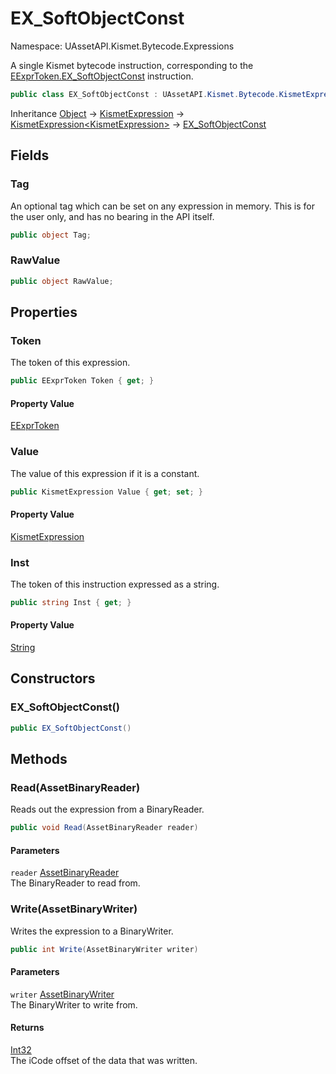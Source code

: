 # EX_SoftObjectConst

Namespace: UAssetAPI.Kismet.Bytecode.Expressions

A single Kismet bytecode instruction, corresponding to the [EExprToken.EX_SoftObjectConst](./uassetapi.kismet.bytecode.eexprtoken.md#ex_softobjectconst) instruction.

```csharp
public class EX_SoftObjectConst : UAssetAPI.Kismet.Bytecode.KismetExpression`1[[UAssetAPI.Kismet.Bytecode.KismetExpression, UAssetAPI, Version=1.0.1.0, Culture=neutral, PublicKeyToken=null]]
```

Inheritance [Object](https://docs.microsoft.com/en-us/dotnet/api/system.object) → [KismetExpression](./uassetapi.kismet.bytecode.kismetexpression.md) → [KismetExpression&lt;KismetExpression&gt;](./uassetapi.kismet.bytecode.kismetexpression-1.md) → [EX_SoftObjectConst](./uassetapi.kismet.bytecode.expressions.ex_softobjectconst.md)

## Fields

### **Tag**

An optional tag which can be set on any expression in memory. This is for the user only, and has no bearing in the API itself.

```csharp
public object Tag;
```

### **RawValue**

```csharp
public object RawValue;
```

## Properties

### **Token**

The token of this expression.

```csharp
public EExprToken Token { get; }
```

#### Property Value

[EExprToken](./uassetapi.kismet.bytecode.eexprtoken.md)<br>

### **Value**

The value of this expression if it is a constant.

```csharp
public KismetExpression Value { get; set; }
```

#### Property Value

[KismetExpression](./uassetapi.kismet.bytecode.kismetexpression.md)<br>

### **Inst**

The token of this instruction expressed as a string.

```csharp
public string Inst { get; }
```

#### Property Value

[String](https://docs.microsoft.com/en-us/dotnet/api/system.string)<br>

## Constructors

### **EX_SoftObjectConst()**

```csharp
public EX_SoftObjectConst()
```

## Methods

### **Read(AssetBinaryReader)**

Reads out the expression from a BinaryReader.

```csharp
public void Read(AssetBinaryReader reader)
```

#### Parameters

`reader` [AssetBinaryReader](./uassetapi.assetbinaryreader.md)<br>
The BinaryReader to read from.

### **Write(AssetBinaryWriter)**

Writes the expression to a BinaryWriter.

```csharp
public int Write(AssetBinaryWriter writer)
```

#### Parameters

`writer` [AssetBinaryWriter](./uassetapi.assetbinarywriter.md)<br>
The BinaryWriter to write from.

#### Returns

[Int32](https://docs.microsoft.com/en-us/dotnet/api/system.int32)<br>
The iCode offset of the data that was written.
